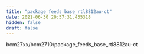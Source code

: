 ```yaml
---
title: "package_feeds_base_rtl8812au-ct"
date: 2021-06-30 20:57:31.435318
hidden: false
draft: false
---
```


bcm27xx/bcm2710/package_feeds_base_rtl8812au-ct

